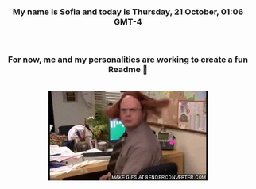 


<div align="center">
<h3 >My name is Sofia and today is Thursday, 21 October, 01:06 GMT-4</h3><br>
<h3 >For now, me and my personalities are working to create a fun Readme 👋
</h3><br>
<img src='img/dwight.gif' alt='working...'/>
</div>
